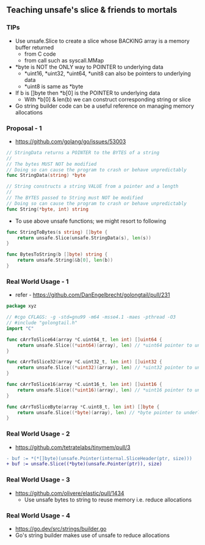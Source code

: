## Teaching unsafe's slice & friends to mortals

### TIPs
- Use unsafe.Slice to create a slice whose BACKING array is a memory buffer returned
  - from C code
  - from call such as syscall.MMap
- *byte is NOT the ONLY way to POINTER to underlying data
  - *uint16, *uint32, *uint64, *unit8 can also be pointers to underlying data
  - *uint8 is same as *byte
- If b is []byte then *b[0] is the POINTER to underlying data
  - With *b[0] & len(b) we can construct corresponding string or slice
- Go string builder code can be a useful reference on managing memory allocations

### Proposal - 1
- https://github.com/golang/go/issues/53003
```go
// StringData returns a POINTER to the BYTES of a string
//
// The bytes MUST NOT be modified
// Doing so can cause the program to crash or behave unpredictably
func StringData(string) *byte

// String constructs a string VALUE from a pointer and a length
//
// The BYTES passed to String must NOT be modified
// Doing so can cause the program to crash or behave unpredictably
func String(*byte, int) string
```

- To use above unsafe functions; we might resort to following
```go
func StringToBytes(s string) []byte {
    return unsafe.Slice(unsafe.StringData(s), len(s))
}

func BytesToString(b []byte) string {
    return unsafe.String(&b[0], len(b))
}
```

### Real World Usage - 1
- refer - https://github.com/DanEngelbrecht/golongtail/pull/231
```go
package xyz

// #cgo CFLAGS: -g -std=gnu99 -m64 -msse4.1 -maes -pthread -O3
// #include "golongtail.h"
import "C"

func cArrToSlice64(array *C.uint64_t, len int) []uint64 {
	return unsafe.Slice((*uint64)(array), len) // *uint64 pointer to underlying data
}

func cArrToSlice32(array *C.uint32_t, len int) []uint32 {
	return unsafe.Slice((*uint32)(array), len) // *uint32 pointer to underlying data
}

func cArrToSlice16(array *C.uint16_t, len int) []uint16 {
	return unsafe.Slice((*uint16)(array), len) // *uint16 pointer to underlying data
}

func cArrToSliceByte(array *C.uint8_t, len int) []byte {
	return unsafe.Slice((*byte)(array), len) // *byte pointer to underlying data
}
```

### Real World Usage - 2
- https://github.com/tetratelabs/tinymem/pull/3
```diff
- buf := *(*[]byte)(unsafe.Pointer(internal.SliceHeader(ptr, size)))
+ buf := unsafe.Slice((*byte)(unsafe.Pointer(ptr)), size) 
```

### Real World Usage - 3
- https://github.com/olivere/elastic/pull/1434
  - Use unsafe bytes to string to reuse memory i.e. reduce allocations

### Real World Usage - 4
- https://go.dev/src/strings/builder.go
- Go's string builder makes use of unsafe to reduce allocations
